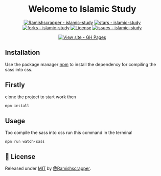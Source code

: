 <div align="center">

# Welcome to Islamic Study

[![Ramishscrapper - islamic-study](https://img.shields.io/static/v1?label=Ramishscrapper&message=islamic-study&color=blue&logo=github)](https://github.com/Ramishscrapper/islamic-study "Go to GitHub repo")
[![stars - islamic-study](https://img.shields.io/github/stars/Ramishscrapper/islamic-study?style=social)](https://github.com/Ramishscrapper/islamic-study)
[![forks - islamic-study](https://img.shields.io/github/forks/Ramishscrapper/islamic-study?style=social)](https://github.com/Ramishscrapper/islamic-study)
[![License](https://img.shields.io/badge/License-MIT-blue)](#license)
[![issues - islamic-study](https://img.shields.io/github/issues/Ramishscrapper/islamic-study)](https://github.com/Ramishscrapper/islamic-study/issues)

[![View site - GH Pages](https://img.shields.io/badge/View_site-GH_Pages-2ea44f?style=for-the-badge)](https://ramishscrapper.github.io/islamic-study/)

</div>

## Installation

Use the package manager [npm](https://nodejs.org/en/download/) to install the dependency for compiling the sass into css.

## Firstly

clone the project to start work then

```bash
npm install
```

## Usage

Too compile the sass into css run this command in the terminal

```
npm run watch-sass
```

## 📝 License

Released under [MIT](https://github.com/Ramishscrapper/islamic-study/blob/master/LICENSE) by [@Ramishscrapper](https://github.com/Ramishscrapper).
